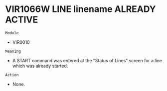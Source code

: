 # VIR1066W LINE linename ALREADY ACTIVE

`Module`
- VIR0010

`Meaning`
- A START command was entered at the “Status of Lines” screen for a line which was already started.

`Action`
- None.
